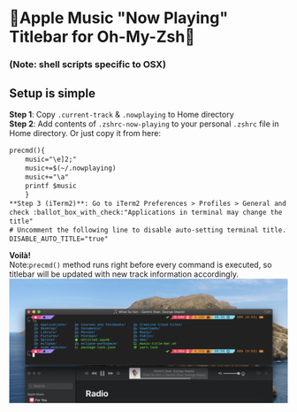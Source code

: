 # :musical_note:Apple Music "Now Playing" Titlebar for Oh-My-Zsh:musical_note:
### (Note: shell scripts specific to OSX)  

## Setup is simple

**Step 1**: Copy `.current-track` & `.nowplaying` to Home directory  
**Step 2**: Add contents of `.zshrc-now-playing` to your personal `.zshrc` file in Home directory. Or just copy it from here:  
```
precmd(){ 
    music="\e]2;"
    music+=$(~/.nowplaying)
    music+="\a"
    printf $music
    }
**Step 3 (iTerm2)**: Go to iTerm2 Preferences > Profiles > General and check :ballot_box_with_check:"Applications in terminal may change the title"
# Uncomment the following line to disable auto-setting terminal title.
DISABLE_AUTO_TITLE="true"
```
**Voilà!**  
Note:`precmd()` method runs right before every command is executed, so titlebar will be updated with new track information accordingly.
![screenshot](/img/oh-my-zsh-apple-music-titlebar.png)